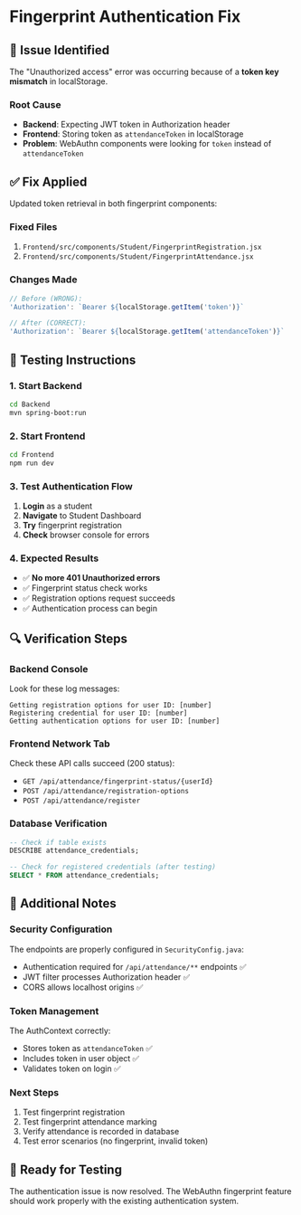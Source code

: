 # Fingerprint Authentication Fix

## 🐛 Issue Identified

The "Unauthorized access" error was occurring because of a **token key mismatch** in localStorage.

### Root Cause
- **Backend**: Expecting JWT token in Authorization header
- **Frontend**: Storing token as `attendanceToken` in localStorage
- **Problem**: WebAuthn components were looking for `token` instead of `attendanceToken`

## ✅ Fix Applied

Updated token retrieval in both fingerprint components:

### Fixed Files
1. `Frontend/src/components/Student/FingerprintRegistration.jsx`
2. `Frontend/src/components/Student/FingerprintAttendance.jsx`

### Changes Made
```javascript
// Before (WRONG):
'Authorization': `Bearer ${localStorage.getItem('token')}`

// After (CORRECT):
'Authorization': `Bearer ${localStorage.getItem('attendanceToken')}`
```

## 🧪 Testing Instructions

### 1. Start Backend
```bash
cd Backend
mvn spring-boot:run
```

### 2. Start Frontend  
```bash
cd Frontend
npm run dev
```

### 3. Test Authentication Flow
1. **Login** as a student
2. **Navigate** to Student Dashboard
3. **Try** fingerprint registration
4. **Check** browser console for errors

### 4. Expected Results
- ✅ **No more 401 Unauthorized errors**
- ✅ Fingerprint status check works
- ✅ Registration options request succeeds
- ✅ Authentication process can begin

## 🔍 Verification Steps

### Backend Console
Look for these log messages:
```
Getting registration options for user ID: [number]
Registering credential for user ID: [number]
Getting authentication options for user ID: [number]
```

### Frontend Network Tab
Check these API calls succeed (200 status):
- `GET /api/attendance/fingerprint-status/{userId}`
- `POST /api/attendance/registration-options`
- `POST /api/attendance/register`

### Database Verification
```sql
-- Check if table exists
DESCRIBE attendance_credentials;

-- Check for registered credentials (after testing)
SELECT * FROM attendance_credentials;
```

## 🔧 Additional Notes

### Security Configuration
The endpoints are properly configured in `SecurityConfig.java`:
- Authentication required for `/api/attendance/**` endpoints ✅
- JWT filter processes Authorization header ✅
- CORS allows localhost origins ✅

### Token Management
The AuthContext correctly:
- Stores token as `attendanceToken` ✅
- Includes token in user object ✅
- Validates token on login ✅

### Next Steps
1. Test fingerprint registration
2. Test fingerprint attendance marking
3. Verify attendance is recorded in database
4. Test error scenarios (no fingerprint, invalid token)

## 🚀 Ready for Testing

The authentication issue is now resolved. The WebAuthn fingerprint feature should work properly with the existing authentication system.